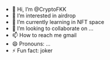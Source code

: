 - 👋 Hi, I’m @CryptoFKK
- 👀 I’m interested in airdrop
- 🌱 I’m currently learning in NFT space
- 💞️ I’m looking to collaborate on ...
- 📫 How to reach me gmail
- 😄 Pronouns: ...
- ⚡ Fun fact: joker

<!---
CryptoFKK/CryptoFKK is a ✨ special ✨ repository because its `README.md` (this file) appears on your GitHub profile.
You can click the Preview link to take a look at your changes.
--->
